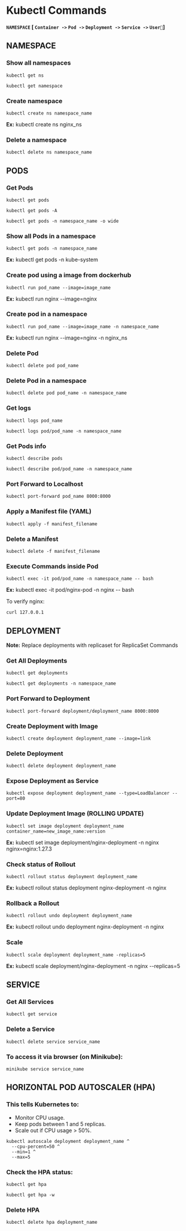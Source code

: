# Kubectl Commands
**`NAMESPACE` [ `Container ->` `Pod ->` `Deployment ->` `Service ->` `User🙍`]**


## NAMESPACE
### Show all namespaces
```
kubectl get ns
```
```
kubectl get namespace
```

### Create namespace
```
kubectl create ns namespace_name
```
**Ex:** kubectl create ns nginx_ns


### Delete a namespace
```
kubectl delete ns namespace_name
```


## PODS
### Get Pods
```
kubectl get pods 
```
```
kubectl get pods -A
```
```
kubectl get pods -n namespace_name -o wide
```

### Show all Pods in a namespace 
```
kubectl get pods -n namespace_name
```
**Ex:** kubectl get pods -n kube-system


### Create pod using a image from dockerhub
```
kubectl run pod_name --image=image_name
```
**Ex:** kubectl run nginx --image=nginx


### Create pod in a namespace
```
kubectl run pod_name --image=image_name -n namespace_name
```
**Ex:** kubectl run nginx --image=nginx -n nginx_ns


### Delete Pod
```
kubectl delete pod pod_name
```


### Delete Pod in a namespace
```
kubectl delete pod pod_name -n namespace_name
```


### Get logs
```
kubectl logs pod_name
```
```
kubectl logs pod/pod_name -n namespace_name
```

### Get Pods info
```
kubectl describe pods
```
```
kubectl describe pod/pod_name -n namespace_name
```

### Port Forward to Localhost
```
kubectl port-forward pod_name 8000:8000
```

### Apply a Manifest file (YAML)
```
kubectl apply -f manifest_filename
```
### Delete a Manifest
```
kubectl delete -f manifest_filename
```

### Execute Commands inside Pod
```
kubectl exec -it pod/pod_name -n namespace_name -- bash
```
**Ex:** kubectl exec -it pod/nginx-pod -n nginx -- bash

To verify nginx:
```
curl 127.0.0.1
```

## DEPLOYMENT

**Note:** Replace deployments with replicaset for ReplicaSet Commands

### Get All Deployments
```
kubectl get deployments
```
```
kubectl get deployments -n namespace_name
```

### Port Forward to Deployment
```
kubectl port-forward deployment/deployment_name 8000:8000
```

### Create Deployment with Image
```
kubectl create deployment deployment_name --image=link
```

### Delete Deployment
```
kubectl delete deployment deployment_name
```

### Expose Deployment as Service
```
kubectl expose deployment deployment_name --type=LoadBalancer --port=80
```

### Update Deployment Image (ROLLING UPDATE)
```
kubectl set image deployment deployment_name container_name=new_image_name:version
```
**Ex:** kubectl set image deployment/nginx-deployment -n nginx nginx=nginx:1.27.3 


### Check status of Rollout
```
kubectl rollout status deployment deployment_name 
```
**Ex:** kubectl rollout status deployment nginx-deployment -n nginx 

### Rollback a Rollout
```
kubectl rollout undo deployment deployment_name 
```
**Ex:** kubectl rollout undo deployment nginx-deployment -n nginx  

### Scale
```
kubectl scale deployment deployment_name -replicas=5
```
**Ex:** kubectl scale deployment/nginx-deployment -n nginx --replicas=5



## SERVICE

### Get All Services
```
kubectl get service
```

### Delete a Service
```
kubectl delete service service_name
```

### To access it via browser (on Minikube):
```
minikube service service_name
```


## HORIZONTAL POD AUTOSCALER (HPA)

### This tells Kubernetes to:
- Monitor CPU usage.
- Keep pods between 1 and 5 replicas.
- Scale out if CPU usage > 50%.

```
kubectl autoscale deployment deployment_name ^
  --cpu-percent=50 ^
  --min=1 ^
  --max=5
```

### Check the HPA status:
```
kubectl get hpa
```
```
kubectl get hpa -w
```

### Delete HPA
```
kubectl delete hpa deployment_name
```
